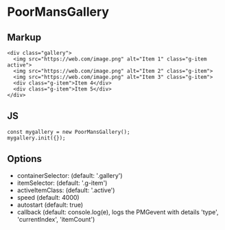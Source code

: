 # PoorMansGallery


## Markup

```
<div class="gallery">
  <img src="https://web.com/image.png" alt="Item 1" class="g-item active">
  <img src="https://web.com/image.png" alt="Item 2" class="g-item">
  <img src="https://web.com/image.png" alt="Item 3" class="g-item">
  <div class="g-item">Item 4</div>
  <div class="g-item">Item 5</div>
</div>
```

## JS

```
const mygallery = new PoorMansGallery();
mygallery.init({});
```

## Options

* containerSelector: (default: '.gallery')
* itemSelector: (default: '.g-item')
* activeItemClass: (default: '.active')
* speed (default: 4000)
* autostart (default: true)
* callback (default: console.log(e), logs the PMGevent with details 'type', 'currentIndex', 'itemCount')
